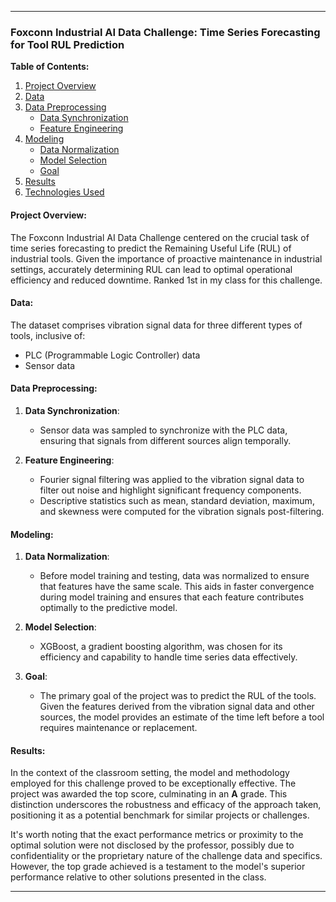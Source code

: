 
---

### Foxconn Industrial AI Data Challenge: Time Series Forecasting for Tool RUL Prediction

**Table of Contents:**
1. [Project Overview](#project-overview)
2. [Data](#data)
3. [Data Preprocessing](#data-preprocessing)
   - [Data Synchronization](#data-synchronization)
   - [Feature Engineering](#feature-engineering)
4. [Modeling](#modeling)
   - [Data Normalization](#data-normalization)
   - [Model Selection](#model-selection)
   - [Goal](#goal)
5. [Results](#results)
6. [Technologies Used](#technologies-used)
   
#### Project Overview:
The Foxconn Industrial AI Data Challenge centered on the crucial task of time series forecasting to predict the Remaining Useful Life (RUL) of industrial tools. Given the importance of proactive maintenance in industrial settings, accurately determining RUL can lead to optimal operational efficiency and reduced downtime. Ranked 1st in my class for this challenge.

#### Data:
The dataset comprises vibration signal data for three different types of tools, inclusive of:
- PLC (Programmable Logic Controller) data
- Sensor data

#### Data Preprocessing:
1. **Data Synchronization**:
   - Sensor data was sampled to synchronize with the PLC data, ensuring that signals from different sources align temporally.

2. **Feature Engineering**:
   - Fourier signal filtering was applied to the vibration signal data to filter out noise and highlight significant frequency components.
   - Descriptive statistics such as mean, standard deviation, maximum, and skewness were computed for the vibration signals post-filtering.

#### Modeling:

1. **Data Normalization**: 
   - Before model training and testing, data was normalized to ensure that features have the same scale. This aids in faster convergence during model training and ensures that each feature contributes optimally to the predictive model.

2. **Model Selection**:
   - XGBoost, a gradient boosting algorithm, was chosen for its efficiency and capability to handle time series data effectively.

3. **Goal**:
   - The primary goal of the project was to predict the RUL of the tools. Given the features derived from the vibration signal data and other sources, the model provides an estimate of the time left before a tool requires maintenance or replacement.



#### Results:

In the context of the classroom setting, the model and methodology employed for this challenge proved to be exceptionally effective. The project was awarded the top score, culminating in an **A** grade. This distinction underscores the robustness and efficacy of the approach taken, positioning it as a potential benchmark for similar projects or challenges.

It's worth noting that the exact performance metrics or proximity to the optimal solution were not disclosed by the professor, possibly due to confidentiality or the proprietary nature of the challenge data and specifics. However, the top grade achieved is a testament to the model's superior performance relative to other solutions presented in the class.

---
